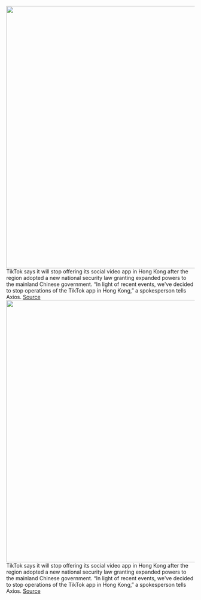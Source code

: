 <img src='https://cdn.vox-cdn.com/thumbor/RfPb_CNj66rEwt90NJy6NnC50UQ=/0x0:2040x1360/1200x800/filters:focal(857x517:1183x843)/cdn.vox-cdn.com/uploads/chorus_image/image/67024482/acastro_190402_3308_Guide_TikTok_0001.0.jpg' width='700px' /><br/>
TikTok says it will stop offering its social video app in Hong Kong after the region adopted a new national security law granting expanded powers to the mainland Chinese government. “In light of recent events, we've decided to stop operations of the TikTok app in Hong Kong,” a spokesperson tells Axios.
<a href='https://www.theverge.com/2020/7/7/21315637/tiktok-hong-kong-security-chinese-government-pompeo-us-ban'> Source <a/><img src='https://cdn.vox-cdn.com/thumbor/RfPb_CNj66rEwt90NJy6NnC50UQ=/0x0:2040x1360/1200x800/filters:focal(857x517:1183x843)/cdn.vox-cdn.com/uploads/chorus_image/image/67024482/acastro_190402_3308_Guide_TikTok_0001.0.jpg' width='700px' /><br/>
TikTok says it will stop offering its social video app in Hong Kong after the region adopted a new national security law granting expanded powers to the mainland Chinese government. “In light of recent events, we've decided to stop operations of the TikTok app in Hong Kong,” a spokesperson tells Axios.
<a href='https://www.theverge.com/2020/7/7/21315637/tiktok-hong-kong-security-chinese-government-pompeo-us-ban'> Source <a/>